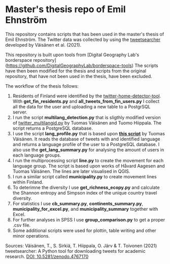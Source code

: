 # Master's thesis repo of Emil Ehnström

This repository contains scripts that has been used in the master's thesis of Emil Ehnström. The Twitter data was collected by using the [tweetsearcher](https://github.com/DigitalGeographyLab/tweetsearcher) developed by Väisänen et al. (2021).

This repository is built upon tools from [Digital Geography Lab's borderspace repository] (https://github.com/DigitalGeographyLab/borderspace-tools)
The scripts have then been modified for the thesis and scripts from the original repository, that have not been used in the thesis, have been excluded.

The workflow of the thesis follows:

1. Residents of Finland were identified by the [twitter-home-detector-tool](https://github.com/DigitalGeographyLab/twitter-home-detector-tool). With **get_fin_residents.py** and  **all_tweets_from_fin_users.py** I collect all the data for the user and uploading a new table to a PostgrSQL server.
2. I run the script **multilang_detection.py** that is sligthly modified version of [twitter_multilangid.py](https://github.com/DigitalGeographyLab/maphel-finlang/blob/master/get_user_langprofiles.py) by Tuomas Väisänen and Tuomo Hiippala. The script returns a PostgreSQL database. 
3. I use the script **lang_profile.py** that is based upon **[this script](https://github.com/DigitalGeographyLab/maphel-finlang/blob/master/get_user_langprofiles.py)** by Tuomas Väisänen. It reads the database of tweets with and identified language and returns a language profile of the user to a PostgreSQL database. I also use the **get_lang_summary.py** for analysing the amount of users in each language groups.
4. I run the multiprocessing script **line.py** to create the movement for each language group. The script is based upon works of Håvard Aagesen and Tuomas Väisänen. The lines are later visualised in QGIS.
5. I run a similar script called **municipality.py** to create movement lines within Finland. 
6. To deterimne the diversity I use **get_richness_ecopy.py** and calculate the Shannon entropy and Simpson index of the unique country travel diversity. 
7. For statistics I use **cb_summary.py**, **continents_summary.py**, **municipality_for_excel.py**, and **municipality_summary** together with Excel. 
8. For further analyses in SPSS I use **group_comparison.py** to get a proper .csv file. 
9. Some additional scripts were used for plottin, table writing and other minor operations. 

Sources:
Väisänen, T., S. Sirkiä, T. Hiippala, O. Järv & T. Toivonen (2021) tweetsearcher: A Python tool for downloading tweets for academic research. [DOI: 10.5281/zenodo.4767170](https://zenodo.org/record/4767170)
